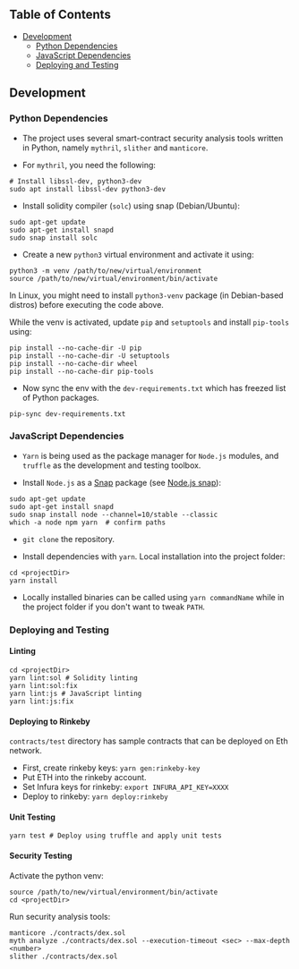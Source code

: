 ## Table of Contents
+ [Development](#development)
    + [Python Dependencies](#python-dependencies)
    + [JavaScript Dependencies](#javascript-dependencies)
    + [Deploying and Testing](#deploying-and-testing)

## Development
### Python Dependencies
+ The project uses several smart-contract security analysis tools written in Python, namely
`mythril`, `slither` and `manticore`.

+ For `mythril`, you need the following:
```shell
# Install libssl-dev, python3-dev
sudo apt install libssl-dev python3-dev
```

+ Install solidity compiler (`solc`) using snap (Debian/Ubuntu):
```shell
sudo apt-get update
sudo apt-get install snapd
sudo snap install solc
```

+ Create a new `python3` virtual environment and activate it using:
```shell
python3 -m venv /path/to/new/virtual/environment
source /path/to/new/virtual/environment/bin/activate
```
In Linux, you might need to install `python3-venv` package (in Debian-based distros) before executing the code above.

While the venv is activated, update `pip` and `setuptools` and install `pip-tools` using:
```shell
pip install --no-cache-dir -U pip
pip install --no-cache-dir -U setuptools
pip install --no-cache-dir wheel
pip install --no-cache-dir pip-tools
```

+ Now sync the env with the `dev-requirements.txt` which has freezed list of Python packages.
```shell
pip-sync dev-requirements.txt
```

### JavaScript Dependencies
+ `Yarn` is being used as the package manager for `Node.js` modules, and `truffle` as the development and testing toolbox.

+ Install `Node.js` as a [Snap](https://snapcraft.io/) package (see [Node.js snap](https://github.com/nodesource/distributions/blob/master/README.md#snap)):
```shell
sudo apt-get update
sudo apt-get install snapd
sudo snap install node --channel=10/stable --classic
which -a node npm yarn  # confirm paths
```

+ `git clone` the repository.

+ Install dependencies with `yarn`. Local installation into the project folder:
```shell
cd <projectDir>
yarn install
```
+ Locally installed binaries can be called using `yarn commandName` while in the project folder if you don't want to tweak `PATH`.

### Deploying and Testing
#### Linting
```shell
cd <projectDir>
yarn lint:sol # Solidity linting
yarn lint:sol:fix
yarn lint:js # JavaScript linting
yarn lint:js:fix
```

#### Deploying to Rinkeby
`contracts/test` directory has sample contracts that can be deployed on Eth network.
+ First, create rinkeby keys: `yarn gen:rinkeby-key`
+ Put ETH into the rinkeby account.
+ Set Infura keys for rinkeby: `export INFURA_API_KEY=XXXX`
+ Deploy to rinkeby: `yarn deploy:rinkeby`

#### Unit Testing
```shell
yarn test # Deploy using truffle and apply unit tests
```

#### Security Testing
Activate the python venv:
```shell
source /path/to/new/virtual/environment/bin/activate
cd <projectDir>
```
Run security analysis tools:
```shell
manticore ./contracts/dex.sol
myth analyze ./contracts/dex.sol --execution-timeout <sec> --max-depth <number>
slither ./contracts/dex.sol
```

